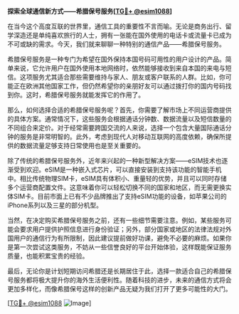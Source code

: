 **探索全球通信新方式——希腊保号服务[[TG💪+ @esim1088](https://t.me/s/esim1088)]**

在当今这个高度互联的世界里，通信工具的重要性不言而喻。无论是商务出行、留学深造还是单纯喜欢旅行的人士，拥有一张能在国外使用的电话卡或流量卡已成为不可或缺的需求。今天，我们就来聊聊一种特别的通信产品——希腊保号服务。

希腊保号服务是一种专门为希望在国外保持本国号码可用性的用户设计的产品。简单来说，它允许用户在国外使用本地网络时，依然能够接收到来自本国的来电与短信。这项服务尤其适合那些需要维持与家人、朋友或客户联系的人群。比如，你可能正在欧洲其他国家工作，但仍然希望你的亲朋好友可以通过拨打你的国内号码找到你。这时，希腊保号服务就能发挥它的作用了。

那么，如何选择合适的希腊保号服务呢？首先，你需要了解市场上不同运营商提供的具体方案。通常情况下，这些服务会根据通话分钟数、数据流量以及短信数量的不同组合来定价。对于经常需要跨国交流的人来说，选择一个包含大量国际通话分钟的服务是非常明智的。此外，考虑到现代人对移动互联网的高度依赖，确保所提供的数据流量足够支持日常使用也是至关重要的。

除了传统的希腊保号服务外，近年来兴起的一种新型解决方案——eSIM技术也逐渐受到欢迎。eSIM是一种嵌入式芯片，可以直接安装到支持该功能的智能手机中。相比传统物理SIM卡，eSIM具有体积小、重量轻的优势，并且可以同时存储多个运营商配置文件。这意味着你可以轻松切换不同的国家和地区，而无需更换实体SIM卡。目前市面上已有不少品牌推出了支持eSIM功能的设备，如苹果公司的iPhone系列以及三星的部分机型。

当然，在决定购买希腊保号服务之前，还有一些细节需要注意。例如，某些服务可能会要求用户提供护照信息进行身份验证；另外，部分国家或地区的法律法规对外国用户的通信行为有所限制，因此建议提前做好功课，避免不必要的麻烦。如果你是第一次尝试这类服务，不妨从一些信誉良好的平台开始体验，这样既能保证服务质量，也能积累宝贵的经验。

最后，无论你是计划短期访问希腊还是长期居住于此，选择一款适合自己的希腊保号服务都将极大提升你的海外生活便利性。随着科技的进步，未来的通信方式将会更加多样化，而像希腊保号这样的创新产品无疑为我们打开了更多可能性的大门。

[[TG💪+ @esim1088](https://t.me/s/esim1088) ![Image](https://i.postimg.cc/4NQfJmqS/Snipaste-2025-05-13-00-14-12.png)]